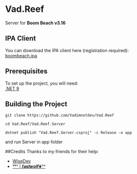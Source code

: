 # Vad.Reef

Server for **Boom Beach v3.16**

## IPA Client

You can download the IPA client here (registration required):  
[boombeach.ipa](https://4pda.to/forum/index.php?showtopic=516906&view=findpost&p=26594360)

## Prerequisites

To set up the project, you will need:  
[.NET 9](https://dotnet.microsoft.com/en-us/download/dotnet/9.0)

## Building the Project
```
git clone https://github.com/Vadimnotdev/Vad.Reef
```

```
cd Vad.Reef/Vad.Reef.Server
```

```
dotnet publish "Vad.Reef.Server.csproj" -c Release -o app
```

and run Server in app folder

##Credits
Thanks to my friends for their help:
- [WiseDev](https://github.com/wisedevik)
- [ᵈᵉᵛ | 𝒇𝒂𝒔𝒕𝒘𝒐𝒍𝒇❦ᵛᵃ](https://github.com/FastWolf-051)